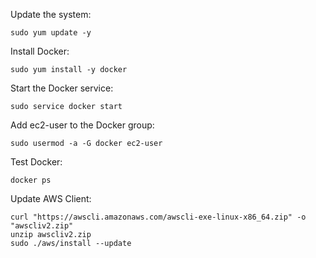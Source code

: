Update the system:
```
sudo yum update -y
```

Install Docker:
```
sudo yum install -y docker
```

Start the Docker service:
```
sudo service docker start
```

Add ec2-user to the Docker group:
```
sudo usermod -a -G docker ec2-user
```

Test Docker:
```
docker ps
```

Update AWS Client:
```
curl "https://awscli.amazonaws.com/awscli-exe-linux-x86_64.zip" -o "awscliv2.zip"
unzip awscliv2.zip
sudo ./aws/install --update
```